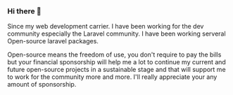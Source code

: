 ### Hi there 👋
Since my web development carrier. I have been working for the dev community especially the Laravel community. I have been working serveral Open-source laravel packages.

Open-source means the freedom of use, you don't require to pay the bills but your financial sponsorship will help me a lot to continue my current and future open-source projects in a sustainable stage and that will support me to work for the community more and more. I'll really appreciate your any amount of sponsorship.
<!--
Here are some ideas to get you started:

- 🔭 I’m currently working on ...
- 🌱 I’m currently learning ...
- 👯 I’m looking to collaborate on ...
- 🤔 I’m looking for help with ...
- 💬 Ask me about ...
- 📫 How to reach me: ...
- 😄 Pronouns: ...
- ⚡ Fun fact: ...
-->
